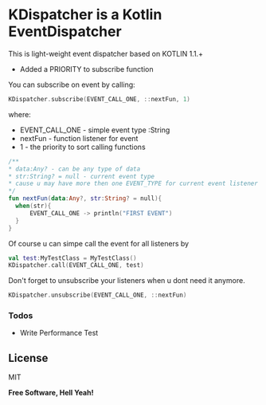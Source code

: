 # KDispatcher is a Kotlin EventDispatcher
This is light-weight event dispatcher based on KOTLIN 1.1.+
+ Added a PRIORITY to subscribe function

You can subscribe on event by calling:
```kotlin
KDispatcher.subscribe(EVENT_CALL_ONE, ::nextFun, 1)
```
where:
- EVENT_CALL_ONE - simple event type :String
- nextFun - function listener for event
- 1 - the priority to sort calling functions


```kotlin
/**
* data:Any? - can be any type of data
* str:String? = null - current event type
* cause u may have more then one EVENT_TYPE for current event listener
*/
fun nextFun(data:Any?, str:String? = null){
  when(str){
      EVENT_CALL_ONE -> println("FIRST EVENT")
  }
}
```
Of course u can simpe call the event for all listeners by
```kotlin
val test:MyTestClass = MyTestClass()
KDispatcher.call(EVENT_CALL_ONE, test)
```

Don't forget to unsubscribe your listeners when u dont need it anymore.
```kotlin
KDispatcher.unsubscribe(EVENT_CALL_ONE, ::nextFun)
```

### Todos

 - Write Performance Test

License
----

MIT


**Free Software, Hell Yeah!**
